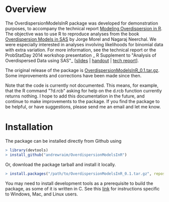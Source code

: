 # Overview
The OverdispersionModelsInR package was developed for demonstration purposes,
to accompany the technical report
[Modeling Overdispersion in R](/publications/#OverdispersionModelsInR2015).
The objective was to use R to reproduce analyses from the book
[Overdispersion Models in SAS](http://www.sas.com/store/prodBK_62693_en.html)
by Jorge Morel and Nagaraj Neerchal. We were especially interested in analyses involving likelihoods for binomial data with extra variation. For more
information, see the technical report or the ProbStatDay 2014 workshop presentation
_ R Supplement to "Analysis of Overdispersed Data using SAS"_
[[slides](http://www.umbc.edu/~araim1/pub/psday2014-workshop/slides.pdf) |
[handout](http://www.umbc.edu/~araim1/pub/psday2014-workshop/handout.pdf) |
[tech report](http://www.umbc.edu/~araim1/publications#OverdispersionModelsInR2015)].

The original release of the package is [OverdispersionModelsInR_0.1.tar.gz](https://github.com/andrewraim/OverdispersionModelsInR/archive/v0.1.tar.gz). Some improvements and corrections have been made
since then.

Note that the code is currently not documented. This means, for example, that
the R command "?d.rcb" asking for help on the d.rcb function currently returns
nothing. I hope to add this documentation in the future,
and continue to make improvements to the package. If you find the package to be
helpful, or have suggestions, please send me an email and let me know.

# Installation
The package can be installed directly from Github using
``` R
> library(devtools)
> install_github("andrewraim/OverdispersionModelsInR")
```

Or, download the package tarball and install it locally.
``` R
> install.packages("/path/to/OverdispersionModelsInR_0.1.tar.gz", repos = NULL)
```

You may need to install development tools as a prerequisite to build the
package, as some of it is written in C. See this
[link](https://support.rstudio.com/hc/en-us/articles/200486498-Package-Development-Prerequisites) for instructions specific to Windows, Mac, and Linux users.
